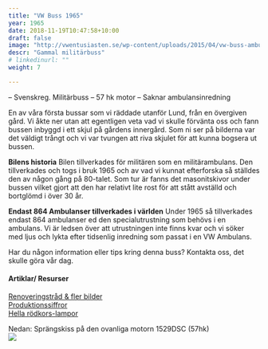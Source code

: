 ```yaml
---
title: "VW Buss 1965"
year: 1965
date: 2018-11-19T10:47:58+10:00
draft: false
image: "http://vwentusiasten.se/wp-content/uploads/2015/04/vw-buss-ambulans-1967_v1.jpg"
descr: "Gammal militärbuss"
# linkedinurl: ""
weight: 7

---
```


– Svenskreg. Militärbuss
– 57 hk motor
– Saknar ambulansinredning

En av våra första bussar som vi räddade utanför Lund, från en övergiven gård. Vi åkte ner utan att egentligen veta vad vi skulle förvänta oss och fann bussen inbyggd i ett skjul på gårdens innergård. Som ni ser på bilderna var det väldigt trångt och vi var tvungen att riva skjulet för att kunna bogsera ut bussen.

**Bilens historia**
Bilen tillverkades för militären som en militärambulans. Den tillverkades och togs i bruk 1965 och av vad vi kunnat efterforska så ställdes den av någon gång på 80-talet. Som tur är fanns det masonitskivor under bussen vilket gjort att den har relativt lite rost för att stått avställd och bortglömd i över 30 år.

**Endast 864 Ambulanser tillverkades i världen**
Under 1965 så tillverkades endast 864 ambulanser ed den specialutrustning som behövs i en ambulans. Vi är ledsen över att utrustningen inte finns kvar och vi söker med ljus och lykta efter tidsenlig inredning som passat i en VW Ambulans.

Har du någon information eller tips kring denna buss? Kontakta oss, det skulle göra vår dag.


#### Artiklar/ Resurser

[Renoveringstråd & fler bilder](http://boxerville.se/forum/viewtopic.php?id=3601&p=10)  
[Produktionssiffror](http://www.thesamba.com/vw/archives/info/productionfigures.php)  
[Hella rödkors-lampor](http://vwentusiasten.se/wp-content/uploads/2015/04/hella-red-cross-lamp1-788x832.jpg)

Nedan: Sprängskiss på den ovanliga motorn 1529DSC (57hk)  
![](http://vwentusiasten.se/wp-content/uploads/2015/04/large.jpg)
